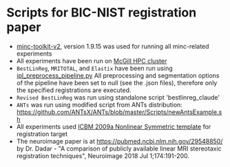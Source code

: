 # Scripts for BIC-NIST registration paper

* [minc-toolkit-v2](http://bic-mni.github.io/), version 1.9.15 was used for running all minc-related experiments 
* All experiments have been run on [McGill HPC cluster](http://www.hpc.mcgill.ca/)
* `BestLinReg`,  `MRITOTAL`, and `Elastix` have been run using [ipl_preprocess_pipeline.py](https://github.com/vfonov/nist_mni_pipelines)  All preprocessing and segmentation options of the pipeline have been set to null (see the .json files), therefore only the specified registrations are executed.
* `Revised BestLinReg` was run using standalone script 'bestlinreg_claude'
* `ANTs` was run using modified script from ANTs distribution: <https://github.com/ANTsX/ANTs/blob/master/Scripts/newAntsExample.sh>
* All experiments used [ICBM 2009a Nonlinear Symmetric template](http://nist.mni.mcgill.ca/?p=904) for registration target
* The neuroimage paper is at https://pubmed.ncbi.nlm.nih.gov/29548850/  by Dr. Dadar - "A comparison of publicly available linear MRI stereotaxic registration techniques", Neuroimage 2018 Jul 1;174:191-200.


